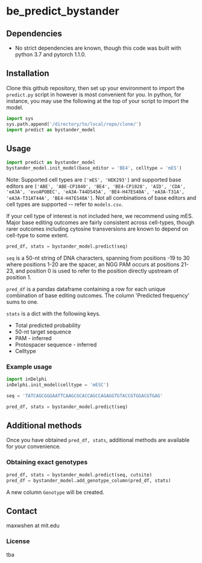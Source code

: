 # be_predict_bystander

## Dependencies
- No strict dependencies are known, though this code was built with python 3.7 and pytorch 1.1.0.

## Installation
Clone this github repository, then set up your environment to import the `predict.py` script in however is most convenient for you. In python, for instance, you may use the following at the top of your script to import the model.

```python
import sys
sys.path.append('/directory/to/local/repo/clone/')
import predict as bystander_model
```

## Usage
```python
import predict as bystander_model
bystander_model.init_model(base_editor = 'BE4', celltype = 'mES')
```

Note: Supported cell types are `['mES', 'HEK293']` and supported base editors are `['ABE', 'ABE-CP1040', 'BE4', 'BE4-CP1028', 'AID', 'CDA', 'eA3A', 'evoAPOBEC', 'eA3A-T44DS45A', 'BE4-H47ES48A', 'eA3A-T31A', 'eA3A-T31AT44A', 'BE4-H47ES48A']`. Not all combinations of base editors and cell types are supported -- refer to `models.csv`.

If your cell type of interest is not included here, we recommend using mES. Major base editing outcomes are fairly consistent across cell-types, though rarer outcomes including cytosine transversions are known to depend on cell-type to some extent.

```python
pred_df, stats = bystander_model.predict(seq)
```

`seq` is a 50-nt string of DNA characters, spanning from positions -19 to 30 where positions 1-20 are the spacer, an NGG PAM occurs at positions 21-23, and position 0 is used to refer to the position directly upstream of position 1. 

`pred_df` is a pandas dataframe containing a row for each unique combination of base editing outcomes. The column 'Predicted frequency' sums to one.

`stats` is a dict with the following keys.
- Total predicted probability
- 50-nt target sequence
- PAM - inferred
- Protospacer sequence - inferred
- Celltype

### Example usage
```python
import inDelphi
inDelphi.init_model(celltype = 'mESC')

seq = 'TATCAGCGGGAATTCAAGCGCACCAGCCAGAGGTGTACCGTGGACGTGAG'

pred_df, stats = bystander_model.predict(seq)
```

## Additional methods
Once you have obtained `pred_df, stats`, additional methods are available for your convenience.

### Obtaining exact genotypes
```python
pred_df, stats = bystander_model.predict(seq, cutsite)
pred_df = bystander_model.add_genotype_column(pred_df, stats)
```

A new column `Genotype` will be created.

## Contact
maxwshen at mit.edu

### License
tba
